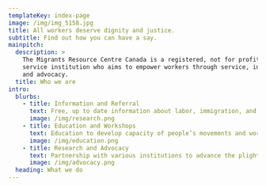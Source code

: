 ```yaml
---
templateKey: index-page
image: /img/img_5158.jpg
title: All workers deserve dignity and justice.
subtitle: Find out how you can have a say.
mainpitch:
  description: >
    The Migrants Resource Centre Canada is a registered, not for profit, migrant
    service institution who aims to empower workers through service, information
    and advocacy.
  title: Who we are
intro:
  blurbs:
    - title: Information and Referral
      text: Free, up to date information about labor, immigration, and social services
      image: /img/research.png
    - title: Education and Workshops
      text: Education to develop capacity of people’s movements and workers associations.
      image: /img/education.png
    - title: Research and Advocacy
      text: Partnership with various institutions to advance the plight of workers and our clients.
      image: /img/advocacy.png
  heading: What we do
---
```

